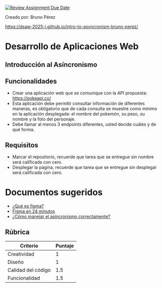 [![Review Assignment Due Date](https://classroom.github.com/assets/deadline-readme-button-22041afd0340ce965d47ae6ef1cefeee28c7c493a6346c4f15d667ab976d596c.svg)](https://classroom.github.com/a/6QZJ74rp)

Creado por: Bruno Pérez

https://dsaw-2025-i.github.io/intro-to-asyncronism-bruno-perez/

# Desarrollo de Aplicaciones Web
## Introducción al Asíncronismo


## Funcionalidades

- Crear una aplicación web que se comunique con la API propuesta: https://pokeapi.co/
- Esta aplicación debe permitir consultar información de diferentes maneras, es obligatorio que de cada consulta se muestre como mínimo en la aplicación desplegada: el nombre del pokemón, su peso, su nombre y la foto del personaje.
- Debe llamar al menos 3 endpoints diferentes, usted decide cuáles y de qué forma.


## Requisitos

- Marcar el repositorio, recuerde que tarea que se entregue sin nombre será calificada con cero.
- Desplegar la página, recuerde que tarea que se entregue sin desplegar será calificada con cero.


# Documentos sugeridos
- [¿Qué es figma?](https://www.youtube.com/watch?v=1pW_sk-2y40&pp=ygUMZmlnbWEgY291cnNl)
- [Figma en 24 minutos](https://www.youtube.com/watch?v=FTFaQWZBqQ8&t=22s&pp=ygUMZmlnbWEgY291cnNl)
- [¿Cómo manejar el asíncronismo correctamente?](https://www.youtube.com/watch?v=vn3tm0quoqE&pp=ygUWYXN5bmMgYXdhaXQgamF2YXNjcmlwdA%3D%3D)


## Rúbrica

| Criterio           | Puntaje |
|--------------------|---------|
| Creatividad        | 1       |
| Diseño             | 1       |
| Calidad del código     | 1.5     |
| Funcionalidad      | 1.5      |

